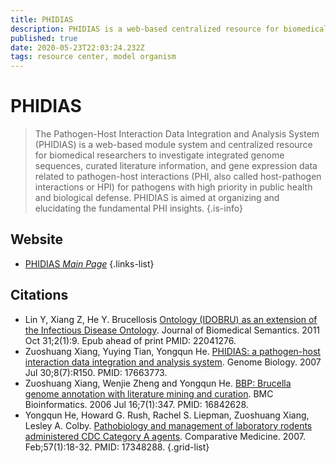```yaml
---
title: PHIDIAS
description: PHIDIAS is a web-based centralized resource for biomedical researchers to investigate integrated genome sequences, curated literature information, and gene expression data related to pathogen-host interactions for pathogens with high priority.
published: true
date: 2020-05-23T22:03:24.232Z
tags: resource center, model organism
---
```


# PHIDIAS

> The Pathogen-Host Interaction Data Integration and Analysis System (PHIDIAS) is a web-based module system and centralized resource for biomedical researchers to investigate integrated genome sequences, curated literature information, and gene expression data related to pathogen-host interactions (PHI, also called host-pathogen interactions or HPI) for pathogens with high priority in public health and biological defense. PHIDIAS is aimed at organizing and elucidating the fundamental PHI insights.
{.is-info}

 

## Website 

- [PHIDIAS *Main Page*](http://www.phidias.us/index.php)
 {.links-list}

## Citations


- Lin Y, Xiang Z, He Y. Brucellosis [Ontology (IDOBRU) as an extension of the Infectious Disease Ontology](http://www.ncbi.nlm.nih.gov/pubmed/22041276). Journal of Biomedical Semantics. 2011 Oct 31;2(1):9. Epub ahead of print PMID: 22041276.
- Zuoshuang Xiang, Yuying Tian, Yongqun He. [PHIDIAS: a pathogen-host interaction data integration and analysis system](http://www.ncbi.nlm.nih.gov/pubmed/17663773). Genome Biology. 2007 Jul 30;8(7):R150. PMID: 17663773.
- Zuoshuang Xiang, Wenjie Zheng and Yongqun He. [BBP: Brucella genome annotation with literature mining and curation](http://www.ncbi.nlm.nih.gov/pubmed/16842628). BMC Bioinformatics. 2006 Jul 16;7(1):347. PMID: 16842628.
- Yongqun He, Howard G. Rush, Rachel S. Liepman, Zuoshuang Xiang, Lesley A. Colby. [Pathobiology and management of laboratory rodents administered CDC Category A agents](http://www.ncbi.nlm.nih.gov/pubmed/17348288). Comparative Medicine. 2007. Feb;57(1):18-32. PMID: 17348288.
{.grid-list}